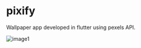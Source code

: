 # pixify

Wallpaper app developed in flutter using pexels API.

![image1](https://user-images.githubusercontent.com/88532016/128627557-cf5977ae-bc3b-4d69-8ce1-875dbd6ebaa7.jpeg)


